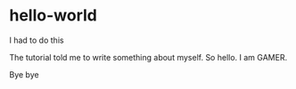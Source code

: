 # hello-world
I had to do this

The tutorial told me to write something about myself.
So hello.
I am GAMER.

Bye bye
